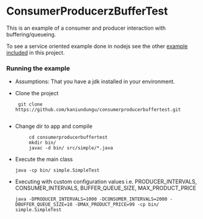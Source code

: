 
# ConsumerProducerzBufferTest

This is an example of a consumer and producer interaction with buffering/queueing.

To see a service oriented example done in nodejs see the other [example included](./nodejs_example/README.md) in this project.


### Running the example

 - Assumptions: That you have a jdk installed in your environment.
 
 - Clone the project 
 
	```
	 git clone https://github.com/kaniundungu/consumerproducerbuffertest.git
	 
	 ```
 
 - Change dir to app and compile
 
    ```
    	 cd consumerproducerbuffertest
    	 mkdir bin/
    	 javac -d bin/ src/simple/*.java 
    ```
    
- Execute the main class
	
	```
	java -cp bin/ simple.SimpleTest
	```    
- Executing with custom configuration values i.e. PRODUCER_INTERVALS, CONSUMER_INTERVALS, BUFFER_QUEUE_SIZE, MAX_PRODUCT_PRICE

	```
	java -DPRODUCER_INTERVALS=1000 -DCONSUMER_INTERVALS=2000 -DBUFFER_QUEUE_SIZE=10 -DMAX_PRODUCT_PRICE=99 -cp bin/ simple.SimpleTest
	```  
	
	
	
	